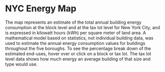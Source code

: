 NYC Energy Map
===============

The map represents an estimate of the total annual building energy consumption at the block level and at the tax lot level for New York City, and is expressed in kilowatt hours (kWh) per square meter of land area. A mathematical model based on statistics, not individual building data, was used to estimate the annual energy consumption values for buildings throughout the five boroughs. To see the percentage break down of the estimated end-uses, hover over or click on a block or tax lot. The tax lot level data shows how much energy an average building of that size and type would use.
